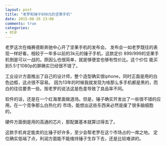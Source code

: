 ```yaml
---
layout: post
title: "老罗和锤子899元的坚果手机"
date: 2015-08-26 23:08
comments: true
categories:
- 时评
---
```


老罗这次在梅赛德斯奔驰中心开了坚果手机的发布会。
发布会一如老罗既往的表现一样好看，相较于一年多以前的3k元的锤子手机，这款定价
899/999的坚果手机倒是可以一战的。原因么也很简单，就是够便宜也够有性价比。这个价位
能买到5.5寸1080p的屏确实已经很不错了。

工业设计方面推出了自己的设计师，整个造型确实很iphone，同时正面是用的白色边框，这点很不容易。
因为13年的时候我就发现为啥那么多手机都是黑的，而白的往往要贵一些。按老罗的说法这是色差导致了良品率不同。

软件的话，还是在一个红海里面做道场。但是，锤子确实开发出了一些很不错的应用。在一个竞争那么白热化的
市场，能想出这些东西来必然是废了很多脑细胞的。

硬件方面倒是用的高通的芯片，那配置基本就算过得去了。

这款手机肯定能卖的比锤子好许多，至少会帮老罗在这个市场占的一席之地。
定位确实低端了点，利润方面能不能维持锤子生存下去，还是比较难讲的。
